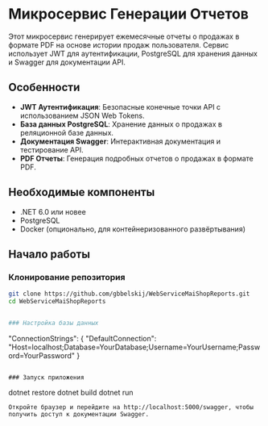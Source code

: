 # Микросервис Генерации Отчетов

Этот микросервис генерирует ежемесячные отчеты о продажах в формате PDF на основе истории продаж пользователя. Сервис использует JWT для аутентификации, PostgreSQL для хранения данных и Swagger для документации API.

## Особенности

- **JWT Аутентификация**: Безопасные конечные точки API с использованием JSON Web Tokens.
- **База данных PostgreSQL**: Хранение данных о продажах в реляционной базе данных.
- **Документация Swagger**: Интерактивная документация и тестирование API.
- **PDF Отчеты**: Генерация подробных отчетов о продажах в формате PDF.

## Необходимые компоненты

- .NET 6.0 или новее
- PostgreSQL
- Docker (опционально, для контейнеризованного развёртывания)

## Начало работы

### Клонирование репозитория

```sh
git clone https://github.com/gbbelskij/WebServiceMaiShopReports.git
cd WebServiceMaiShopReports


### Настройка базы данных
```
"ConnectionStrings": {
    "DefaultConnection": "Host=localhost;Database=YourDatabase;Username=YourUsername;Password=YourPassword"
}
```

### Запуск приложения
```
dotnet restore
dotnet build
dotnet run
```
Откройте браузер и перейдите на http://localhost:5000/swagger, чтобы получить доступ к документации Swagger.
